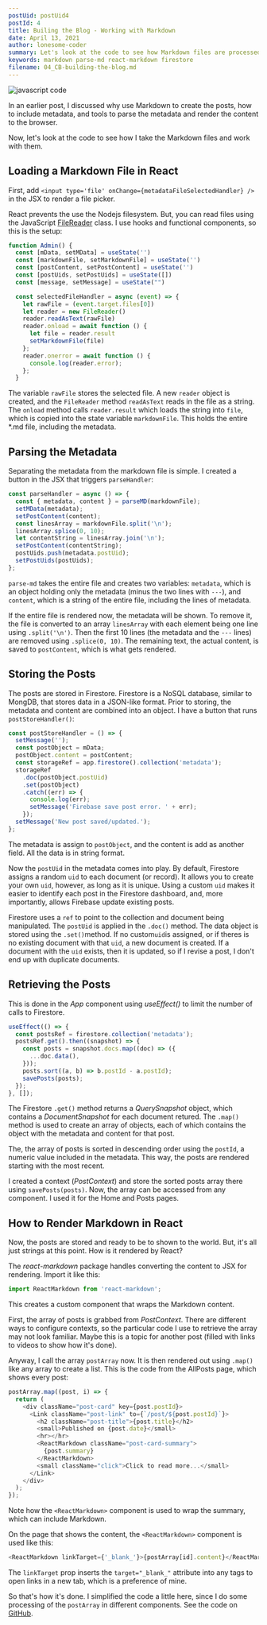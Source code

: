 ```yaml
---
postUid: postUid4
postId: 4
title: Builing the Blog - Working with Markdown
date: April 13, 2021
author: lonesome-coder
summary: Let's look at the code to see how Markdown files are processed and rendered...
keywords: markdown parse-md react-markdown firestore
filename: 04_CB-building-the-blog.md
---
```


![javascript code](https://i.ibb.co/hfTd8Sp/476208-code-web-development-Java-Script-Computer-screen-pixels-programming-PHP-syntax-highlighting-p.jpg)

In an earlier post, I discussed why use Markdown to create the posts, how to include metadata, and tools to parse the metadata and render the content to the browser.

Now, let's look at the code to see how I take the Markdown files and work with them.

## Loading a Markdown File in React

First, add `<input type='file' onChange={metadataFileSelectedHandler} />` in the JSX to render a file picker.

React prevents the use the Nodejs filesystem. But, you can read files using the JavaScript [FileReader](https://www.w3docs.com/learn-javascript/file-and-filereader.html) class. I use hooks and functional components, so this is the setup:

```js
function Admin() {
  const [mData, setMData] = useState('')
  const [markdownFile, setMarkdownFile] = useState('')
  const [postContent, setPostContent] = useState('')
  const [postUids, setPostUids] = useState([])
  const [message, setMessage] = useState("")

  const selectedFileHandler = async (event) => {
    let rawFile = (event.target.files[0])
    let reader = new FileReader()
    reader.readAsText(rawFile)
    reader.onload = await function () {
      let file = reader.result
      setMarkdownFile(file)
    };
    reader.onerror = await function () {
      console.log(reader.error);
    };
  }
```

The variable `rawFile` stores the selected file. A new `reader` object is created, and the `FileReader` method `readAsText` reads in the file as a string. The `onload` method calls `reader.result` which loads the string into `file`, which is copied into the state variable `markdownFile`. This holds the entire \*.md file, including the metadata.

## Parsing the Metadata

Separating the metadata from the markdown file is simple. I created a button in the JSX that triggers `parseHandler`:

```js
const parseHandler = async () => {
  const { metadata, content } = parseMD(markdownFile);
  setMData(metadata);
  setPostContent(content);
  const linesArray = markdownFile.split('\n');
  linesArray.splice(0, 10);
  let contentString = linesArray.join('\n');
  setPostContent(contentString);
  postUids.push(metadata.postUid);
  setPostUids(postUids);
};
```

`parse-md` takes the entire file and creates two variables: `metadata`, which is an object holding only the metadata (minus the two lines with `---`), and `content`, which is a string of the entire file, including the lines of metadata.

If the entire file is rendered now, the metadata will be shown. To remove it, the file is converted to an array `linesArray` with each element being one line using `.split('\n')`. Then the first 10 lines (the metadata and the `---` lines) are removed using `.splice(0, 10)`. The remaining text, the actual content, is saved to `postContent`, which is what gets rendered.

## Storing the Posts

The posts are stored in Firestore. Firestore is a NoSQL database, similar to MongDB, that stores data in a JSON-like format. Prior to storing, the metadata and content are combined into an object. I have a button that runs `postStoreHandler()`:

```js
const postStoreHandler = () => {
  setMessage('');
  const postObject = mData;
  postObject.content = postContent;
  const storageRef = app.firestore().collection('metadata');
  storageRef
    .doc(postObject.postUid)
    .set(postObject)
    .catch((err) => {
      console.log(err);
      setMessage('Firebase save post error. ' + err);
    });
  setMessage('New post saved/updated.');
};
```

The metadata is assign to `postObject`, and the content is add as another field. All the data is in string format.

Now the `postUid` in the metadata comes into play. By default, Firestore assigns a random `uid` to each document (or record). It allows you to create your own `uid`, however, as long as it is unique. Using a custom `uid` makes it easier to identify each post in the Firestore dashboard, and, more importantly, allows Firebase update existing posts.

Firestore uses a `ref` to point to the collection and document being manipulated. The `postUid` is applied in the `.doc()` method. The data object is stored using the `.set()`method. If no custom`uid`is assigned, or if theres is no existing document with that `uid`, a new document is created. If a document with the `uid` exists, then it is updated, so if I revise a post, I don't end up with duplicate documents.

## Retrieving the Posts

This is done in the _App_ component using _useEffect()_ to limit the number of calls to Firestore.

```js
useEffect(() => {
  const postsRef = firestore.collection('metadata');
  postsRef.get().then((snapshot) => {
    const posts = snapshot.docs.map((doc) => ({
      ...doc.data(),
    }));
    posts.sort((a, b) => b.postId - a.postId);
    savePosts(posts);
  });
}, []);
```

The Firestore `.get()` method returns a _QuerySnapshot_ object, which contains a _DocumentSnapshot_ for each document retured. The `.map()` method is used to create an array of objects, each of which contains the object with the metadata and content for that post.

The, the array of posts is sorted in descending order using the `postId`, a numeric value included in the metadata. This way, the posts are rendered starting with the most recent.

I created a context (_PostContext_) and store the sorted posts array there using `savePosts(posts)`. Now, the array can be accessed from any component. I used it for the Home and Posts pages.

## How to Render Markdown in React

Now, the posts are stored and ready to be to shown to the world. But, it's all just strings at this point. How is it rendered by React?

The _react-markdown_ package handles converting the content to JSX for rendering. Import it like this:

```js
import ReactMarkdown from 'react-markdown';
```

This creates a custom component that wraps the Markdown content.

First, the array of posts is grabbed from _PostContext_. There are different ways to configure contexts, so the particular code I use to retrieve the array may not look familiar. Maybe this is a topic for another post (filled with links to videos to show how it's done).

Anyway, I call the array `postArray` now. It is then rendered out using `.map()` like any array to create a list. This is the code from the AllPosts page, which shows every post:

```js
postArray.map((post, i) => {
  return (
    <div className="post-card" key={post.postId}>
      <Link className="post-link" to={`/post/${post.postId}`}>
        <h2 className="post-title">{post.title}</h2>
        <small>Published on {post.date}</small>
        <hr></hr>
        <ReactMarkdown className="post-card-summary">
          {post.summary}
        </ReactMarkdown>
        <small className="click">Click to read more...</small>
      </Link>
    </div>
  );
});
```

Note how the `<ReactMarkdown>` component is used to wrap the summary, which can include Markdown.

On the page that shows the content, the `<ReactMarkdown>` component is used like this:

```js
<ReactMarkdown linkTarget={'_blank_'}>{postArray[id].content}</ReactMarkdown>
```

The `linkTarget` prop inserts the `target="_blank_"` attribute into any _<a>_ tags to open links in a new tab, which is a preference of mine.

So that's how it's done. I simplified the code a little here, since I do some processing of the `postArray` in different components. See the code on [GitHub](https://github.com/frunox/The-Lonesome-Coder).
